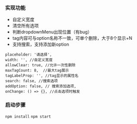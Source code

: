 ### 实现功能
+ 自定义宽度
+ 清空所有选项
+ 判断dropdownMenu出现位置（有bug）
+ tag内容可与option名称不一致，可单个删除，大于8个显示+N
+ 支持搜索，支持添加新option
```
placeholder: '请选择',
width: '', //自定义宽度
allowClear: true, //允许一次性删除
maxTagCount: 8,  //最大tag展示
tagLabelProp: '', //tag显示的属性名
search: false, //搜索选项
addOption: false, // 搜索添加选项,
onChange: () => {}, //点击选项时触发
```

### 启动步骤
`npm install`
`npm start`